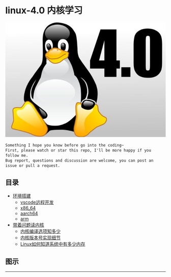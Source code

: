 # linux-4.0 内核学习

![20220715_204825_52](image/20220715_204825_52.png)

```
Something I hope you know before go into the coding~
First, please watch or star this repo, I'll be more happy if you follow me.
Bug report, questions and discussion are welcome, you can post an issue or pull a request.
```

## 目录


* [环境搭建](docs/环境搭建.md)
    * [vscode远程开发](docs/环境搭建/vscode远程开发.md)
    * [x86_64](docs/环境搭建/x86_64.md)
    * [aarch64](docs/环境搭建/aarch64.md)
    * [arm](docs/环境搭建/arm.md)
* [带着问题读内核](docs/带着问题读内核.md)
    * [内核编译选项知多少](docs/带着问题读内核/内核编译选项知多少.md)
    * [内核版本号实现细节](docs/带着问题读内核/内核版本号实现细节.md)
    * [Linux如何知道系统中有多少内存](docs/带着问题读内核/Linux如何知道系统中有多少内存.md)



## 图示


















----
